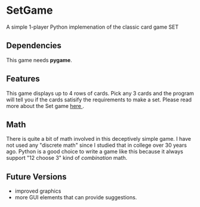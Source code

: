 # SetGame

A simple 1-player Python implemenation of the classic card game SET

## Dependencies

This game needs **pygame**.

## Features

This game displays up to 4 rows of cards. Pick any 3 cards and the program will tell you if the cards satisify the requirements to make a set.
Please read more about the Set game <a href = "https://en.wikipedia.org/wiki/Set_(card_game)"> here </a>.

## Math
There is quite a bit of math involved in this deceptively simple game. I have not used any "discrete math" since I studied that in college over 30 years ago. Python is a good choice to write a game like this because it always support "12 choose 3" kind of <i> combination </i> math.


## Future Versions

- improved graphics
- more GUI elements that can provide suggestions.
